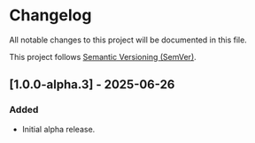 # Changelog

All notable changes to this project will be documented in this file.

This project follows [Semantic Versioning (SemVer)](https://semver.org/).

## [1.0.0-alpha.3] - 2025-06-26

### Added

- Initial alpha release.
